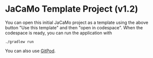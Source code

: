 # JaCaMo Template Project (v1.2)

You can open this initial JaCaMo project as a template using the above button "Use this template" and then "open in codespace". When the codespace is ready, you can run the application with 

````
./gradlew run
````

You can also use [GitPod](https://gitpod.io/#https://github.com/jacamo-lang/template).

